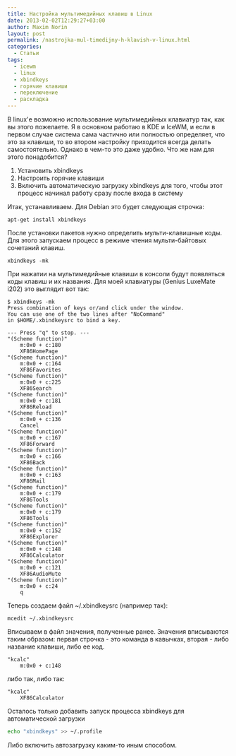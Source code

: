 ```yaml
---
title: Настройка мультимедийных клавиш в Linux
date: 2013-02-02T12:29:27+03:00
author: Maxim Norin
layout: post
permalink: /nastrojka-mul-timedijny-h-klavish-v-linux.html
categories:
  - Статьи
tags:
  - icewm
  - linux
  - xbindkeys
  - горячие клавиши
  - переключение
  - раскладка
---
```

В linux'е возможно использование мультимедийных клавиатур так, как вы этого пожелаете.
Я в основном работаю в KDE и IceWM, и если в первом случае система сама частично или полностью определяет, что это за клавиши, то во втором настройку приходится всегда делать самостоятельно. Однако в чем-то это даже удобно.
Что же нам для этого понадобится?
<!--more-->

1) Установить xbindkeys
2) Настроить горячие клавиши
3) Включить автоматическую загрузку xbindkeys для того, чтобы этот процесс начинал работу сразу после входа в систему

Итак, устанавливаем.
Для Debian это будет следующая строчка:
```
apt-get install xbindkeys
```
После установки пакетов нужно определить мульти-клавишные коды.
Для этого запускаем процесс в режиме чтения мульти-байтовых сочетаний клавиш.
```
xbindkeys -mk
```
При нажатии на мультимедийные клавиши в консоли будут появляться коды клавиш и их названия.
Для моей клавиатуры (Genius LuxeMate i202) это выглядит вот так:
```
$ xbindkeys -mk
Press combination of keys or/and click under the window.
You can use one of the two lines after "NoCommand"
in $HOME/.xbindkeysrc to bind a key.

--- Press "q" to stop. ---
"(Scheme function)"
    m:0x0 + c:180
    XF86HomePage
"(Scheme function)"
    m:0x0 + c:164
    XF86Favorites
"(Scheme function)"
    m:0x0 + c:225
    XF86Search
"(Scheme function)"
    m:0x0 + c:181
    XF86Reload
"(Scheme function)"
    m:0x0 + c:136
    Cancel
"(Scheme function)"
    m:0x0 + c:167
    XF86Forward
"(Scheme function)"
    m:0x0 + c:166
    XF86Back
"(Scheme function)"
    m:0x0 + c:163
    XF86Mail
"(Scheme function)"
    m:0x0 + c:179
    XF86Tools
"(Scheme function)"
    m:0x0 + c:179
    XF86Tools
"(Scheme function)"
    m:0x0 + c:152
    XF86Explorer
"(Scheme function)"
    m:0x0 + c:148
    XF86Calculator
"(Scheme function)"
    m:0x0 + c:121
    XF86AudioMute
"(Scheme function)"
    m:0x0 + c:24
    q
```
Теперь создаем файл ~/.xbindkeysrc (например так):
```
mcedit ~/.xbindkeysrc
```
Вписываем в файл значения, полученные ранее.
Значения вписываются таким образом: первая строчка - это команда в кавычках, вторая - либо название клавиши, либо ее код.
```
"kcalc"
    m:0x0 + c:148
```
либо так, либо так:
```
"kcalc"
    XF86Calculator
```
Осталось только добавить запуск процесса xbindkeys для автоматической загрузки
```bash
echo "xbindkeys" >> ~/.profile
```
Либо включить автозагрузку каким-то иным способом.
